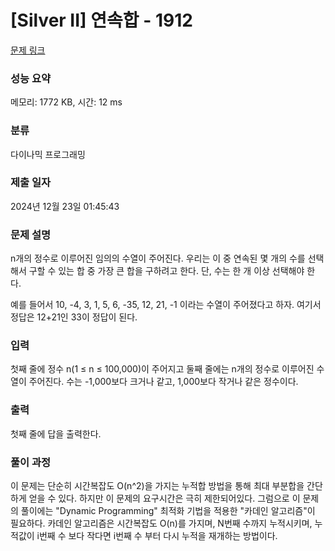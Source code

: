 # [Silver II] 연속합 - 1912 

[문제 링크](https://www.acmicpc.net/problem/1912) 

### 성능 요약

메모리: 1772 KB, 시간: 12 ms

### 분류

다이나믹 프로그래밍

### 제출 일자

2024년 12월 23일 01:45:43

### 문제 설명

<p>n개의 정수로 이루어진 임의의 수열이 주어진다. 우리는 이 중 연속된 몇 개의 수를 선택해서 구할 수 있는 합 중 가장 큰 합을 구하려고 한다. 단, 수는 한 개 이상 선택해야 한다.</p>

<p>예를 들어서 10, -4, 3, 1, 5, 6, -35, 12, 21, -1 이라는 수열이 주어졌다고 하자. 여기서 정답은 12+21인 33이 정답이 된다.</p>

### 입력 

 <p>첫째 줄에 정수 n(1 ≤ n ≤ 100,000)이 주어지고 둘째 줄에는 n개의 정수로 이루어진 수열이 주어진다. 수는 -1,000보다 크거나 같고, 1,000보다 작거나 같은 정수이다.</p>

### 출력 

 <p>첫째 줄에 답을 출력한다.</p>

### 풀이 과정

이 문제는 단순히 시간복잡도 O(n^2)을 가지는 누적합 방법을 통해 최대 부분합을 간단하게 얻을 수 있다.
하지만 이 문제의 요구시간은 극히 제한되어있다.
그럼으로 이 문제의 풀이에는 "Dynamic Programming" 최적화 기법을 적용한 "카데인 알고리즘"이 필요하다.
카데인 알고리즘은 시간복잡도 O(n)를 가지며, N번째 수까지 누적시키며, 누적값이 i번째 수 보다 작다면 i번째 수 부터 다시 누적을 재개하는 방법이다.
